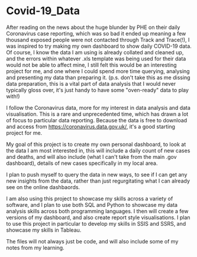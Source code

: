 # Covid-19_Data

After reading on the news about the huge blunder by PHE on their daily Coronavirus case reporting, which was so bad it ended up meaning a few thousand
exposed people were not contacted through Track and Trace(!), I was inspired to try making my own dashboard to show daily COVID-19 data. Of course, I know the data
I am using is already collated and cleaned up, and the errors within whatever .xls template was being used for their data would not be able to affect mine, I still 
felt this would be an interesting project for me, and one where I could spend more time querying, analysing and presenting my data than preparing it. (p.s. don't take this 
as me dissing data preparation, this is a vital part of data analysis that I would never typically gloss over, it's just handy to have some "oven-ready" data to play with!)

I follow the Coronavirus data, more for my interest in data analysis and data visualisation. This is a rare and unprecedented time, which has drawn a lot of focus to 
particular data reporting. Because the data is free to download and access from https://coronavirus.data.gov.uk/, it's a good starting project for me. 

My goal of this project is to create my own personal dashboard, to look at the data I am most interested in, this will include a daily count of new cases and deaths, and will
also include (what I can't take from the main .gov dashboard), details of new cases specifically in my local area.

I plan to push myself to query the data in new ways, to see if I can get any new insights from the data, rather than just regurgitating what I can already see on the online 
dashbaords.

I am also using this project to showcase my skills across a variety of software, and I plan to use both SQL and Python to showcase my data analysis skills across both programming 
languages. I then will create a few versions of my dashboard, and also create report style visualisations. I plan to use this project in particular to develop my skills in SSIS and 
SSRS, and showcase my skills in Tableau.

The files will not always just be code, and will also include some of my notes from my learning.
